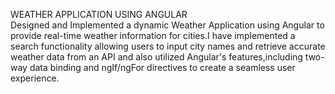 WEATHER APPLICATION USING ANGULAR  
Designed and Implemented a dynamic Weather Application using Angular to provide real-time weather information for cities.I have implemented a search functionality allowing users to input city names and retrieve accurate weather data from an API and also utilized Angular's features,including two-way data binding and ngIf/ngFor directives to create a seamless user experience.
